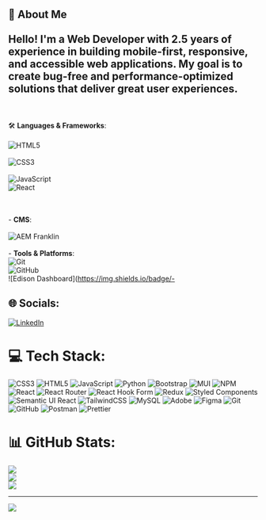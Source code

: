 ## 👋 About Me  <br><br>Hello! I'm a **Web Developer** with **2.5 years of experience** in building mobile-first, responsive, and accessible web applications. My goal is to create **bug-free** and **performance-optimized** solutions that deliver great user experiences.
<br><br> 🛠️ **Languages & Frameworks**: <br>  
![HTML5](https://img.shields.io/badge/-HTML5-E34F26?logo=html5&logoColor=white)<br>  
![CSS3](https://img.shields.io/badge/-CSS3-1572B6?logo=css3&logoColor=white)<br>  
![JavaScript](https://img.shields.io/badge/-JavaScript-F7DF1E?logo=javascript&logoColor=black)<br>  ![React](https://img.shields.io/badge/-React-61DAFB?logo=react&logoColor=black)  

<br><br>- **CMS**:  <br>  
![AEM Franklin](https://img.shields.io/badge/-AEM%20Franklin-8A2BE2?logo=adobe&logoColor=white)  <br><br>- **Tools & Platforms**:  <br>  ![Git](https://img.shields.io/badge/-Git-F05032?logo=git&logoColor=white)  <br>  ![GitHub](https://img.shields.io/badge/-GitHub-181717?logo=github&logoColor=white)  <br>  ![Edison Dashboard](https://img.shields.io/badge/-


## 🌐 Socials:
[![LinkedIn](https://img.shields.io/badge/LinkedIn-%230077B5.svg?logo=linkedin&logoColor=white)](https://www.linkedin.com/in/nagaraju-nali-98a037172/) 

# 💻 Tech Stack:
![CSS3](https://img.shields.io/badge/css3-%231572B6.svg?style=for-the-badge&logo=css3&logoColor=white) ![HTML5](https://img.shields.io/badge/html5-%23E34F26.svg?style=for-the-badge&logo=html5&logoColor=white) ![JavaScript](https://img.shields.io/badge/javascript-%23323330.svg?style=for-the-badge&logo=javascript&logoColor=%23F7DF1E) ![Python](https://img.shields.io/badge/python-3670A0?style=for-the-badge&logo=python&logoColor=ffdd54) ![Bootstrap](https://img.shields.io/badge/bootstrap-%238511FA.svg?style=for-the-badge&logo=bootstrap&logoColor=white) ![MUI](https://img.shields.io/badge/MUI-%230081CB.svg?style=for-the-badge&logo=mui&logoColor=white) ![NPM](https://img.shields.io/badge/NPM-%23CB3837.svg?style=for-the-badge&logo=npm&logoColor=white) ![React](https://img.shields.io/badge/react-%2320232a.svg?style=for-the-badge&logo=react&logoColor=%2361DAFB) ![React Router](https://img.shields.io/badge/React_Router-CA4245?style=for-the-badge&logo=react-router&logoColor=white) ![React Hook Form](https://img.shields.io/badge/React%20Hook%20Form-%23EC5990.svg?style=for-the-badge&logo=reacthookform&logoColor=white) ![Redux](https://img.shields.io/badge/redux-%23593d88.svg?style=for-the-badge&logo=redux&logoColor=white) ![Styled Components](https://img.shields.io/badge/styled--components-DB7093?style=for-the-badge&logo=styled-components&logoColor=white) ![Semantic UI React](https://img.shields.io/badge/Semantic%20UI%20React-%2335BDB2.svg?style=for-the-badge&logo=SemanticUIReact&logoColor=white) ![TailwindCSS](https://img.shields.io/badge/tailwindcss-%2338B2AC.svg?style=for-the-badge&logo=tailwind-css&logoColor=white) ![MySQL](https://img.shields.io/badge/mysql-4479A1.svg?style=for-the-badge&logo=mysql&logoColor=white) ![Adobe](https://img.shields.io/badge/adobe-%23FF0000.svg?style=for-the-badge&logo=adobe&logoColor=white) ![Figma](https://img.shields.io/badge/figma-%23F24E1E.svg?style=for-the-badge&logo=figma&logoColor=white) ![Git](https://img.shields.io/badge/git-%23F05033.svg?style=for-the-badge&logo=git&logoColor=white) ![GitHub](https://img.shields.io/badge/github-%23121011.svg?style=for-the-badge&logo=github&logoColor=white) ![Postman](https://img.shields.io/badge/Postman-FF6C37?style=for-the-badge&logo=postman&logoColor=white) ![Prettier](https://img.shields.io/badge/prettier-%23F7B93E.svg?style=for-the-badge&logo=prettier&logoColor=black)
# 📊 GitHub Stats:
![](https://github-readme-stats.vercel.app/api?username=githubnali&theme=default&hide_border=false&include_all_commits=false&count_private=false)<br/>
![](https://github-readme-streak-stats.herokuapp.com/?user=githubnali&theme=default&hide_border=false)<br/>
![](https://github-readme-stats.vercel.app/api/top-langs/?username=githubnali&theme=default&hide_border=false&include_all_commits=false&count_private=false&layout=compact)

---
[![](https://visitcount.itsvg.in/api?id=githubnali&icon=0&color=0)](https://visitcount.itsvg.in)

<!-- Proudly created with GPRM ( https://gprm.itsvg.in ) -->

